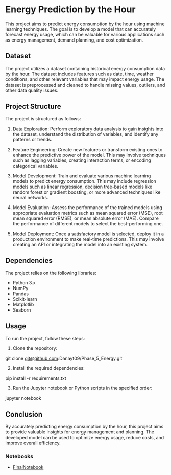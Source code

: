 # Energy Prediction by the Hour

This project aims to predict energy consumption by the hour using machine learning techniques. The goal is to develop a model that can accurately forecast energy usage, which can be valuable for various applications such as energy management, demand planning, and cost optimization.

## Dataset

The project utilizes a dataset containing historical energy consumption data by the hour. The dataset includes features such as date, time, weather conditions, and other relevant variables that may impact energy usage. The dataset is preprocessed and cleaned to handle missing values, outliers, and other data quality issues.

## Project Structure

The project is structured as follows:

1. Data Exploration: Perform exploratory data analysis to gain insights into the dataset, understand the distribution of variables, and identify any patterns or trends.

2. Feature Engineering: Create new features or transform existing ones to enhance the predictive power of the model. This may involve techniques such as lagging variables, creating interaction terms, or encoding categorical variables.

3. Model Development: Train and evaluate various machine learning models to predict energy consumption. This may include regression models such as linear regression, decision tree-based models like random forest or gradient boosting, or more advanced techniques like neural networks.

4. Model Evaluation: Assess the performance of the trained models using appropriate evaluation metrics such as mean squared error (MSE), root mean squared error (RMSE), or mean absolute error (MAE). Compare the performance of different models to select the best-performing one.

5. Model Deployment: Once a satisfactory model is selected, deploy it in a production environment to make real-time predictions. This may involve creating an API or integrating the model into an existing system.

## Dependencies

The project relies on the following libraries:

- Python 3.x
- NumPy
- Pandas
- Scikit-learn
- Matplotlib
- Seaborn

## Usage

To run the project, follow these steps:

1. Clone the repository:

git clone git@github.com:Danayt09/Phase_5_Energy.git

2. Install the required dependencies:

pip install -r requirements.txt

3. Run the Jupyter notebook or Python scripts in the specified order:

jupyter notebook

## Conclusion

By accurately predicting energy consumption by the hour, this project aims to provide valuable insights for energy management and planning. The developed model can be used to optimize energy usage, reduce costs, and improve overall efficiency.

### Notebooks

* [FinalNotebook](https://github.com/Danayt09/Phase_4_project/blob/main/Modeling_ver03.ipynb)
